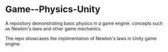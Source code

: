 # Game--Physics-Unity
A repository demonstrating basic physics in a game engine. concepts such as Newton's laws and other game mechanics.

The repo showcases the implimentation of Newton's laws in Unity game engine.
